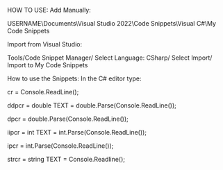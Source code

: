 HOW TO USE:
Add Manually:

USERNAME\Documents\Visual Studio 2022\Code Snippets\Visual C#\My Code Snippets

Import from Visual Studio:

Tools/Code Snippet Manager/ Select Language: CSharp/ Select Import/ Import to My Code Snippets

How to use the Snippets:
In the C# editor type:

cr = Console.ReadLine();

ddpcr = double TEXT = double.Parse(Console.ReadLine());

dpcr = double.Parse(Console.ReadLine());

iipcr = int TEXT = int.Parse(Console.ReadLine());

ipcr = int.Parse(Console.ReadLine());

strcr = string TEXT = Console.Readline();

